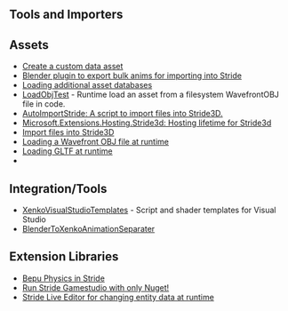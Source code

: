 ﻿## Tools and Importers

## Assets
- [Create a custom data asset](https://github.com/manio143/StrideCustomAsset)
- [Blender plugin to export bulk anims for importing into Stride](https://github.com/JackPilley/BlenderToStrideAnimationSeparator)
- [Loading additional asset databases](https://gist.github.com/aikixd/b0decb0cfc28bbdacb46d953691f76fd)
- [LoadObjTest](https://github.com/jeske/LoadObjTest) - Runtime load an asset from a filesystem WavefrontOBJ file in code.
- [AutoImportStride: A script to import files into Stride3D.](https://github.com/VirtualBrightPlayz/AutoImportStride)
- [Microsoft.Extensions.Hosting.Stride3d: Hosting lifetime for Stride3d](https://github.com/spasarto/Microsoft.Extensions.Hosting.Stride3d)
- [Import files into Stride3D](https://github.com/VirtualBrightPlayz/AutoImportStride)
- [Loading a Wavefront OBJ file at runtime](https://github.com/jeske/LoadObjTest)
- [Loading GLTF at runtime](https://github.com/ykafia/StrideGltf/blob/master/GltfImport/LoadGLTF.cs)
- 
## Integration/Tools
- [XenkoVisualStudioTemplates](https://github.com/tebjan/XenkoTemplates/releases) - Script and shader templates for Visual Studio
- [BlenderToXenkoAnimationSeparater](https://github.com/GutterLab/BlenderToXenkoAnimationSeparator)

## Extension Libraries
- [Bepu Physics in Stride](https://www.nuget.org/packages/Stride.BepuPhysics)
- [Run Stride Gamestudio with only Nuget!](https://github.com/Doprez/stride-gamestudio-nuget)
- [Stride Live Editor for changing entity data at runtime](https://github.com/tebjan/StrideLiveEditor)


